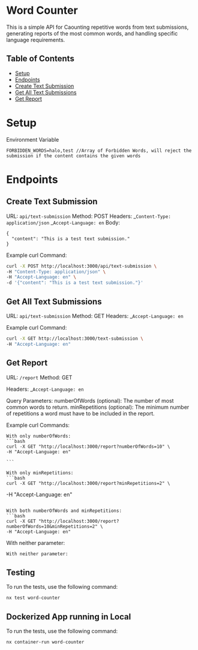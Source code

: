 # Word Counter

This is a simple API for Caounting repetitive words from text submissions,
generating reports of the most common words, and handling specific language requirements.

## Table of Contents

- [Setup](#setup)
- [Endpoints](#endpoints)
- [Create Text Submission](#create-text-submission)
- [Get All Text Submissions](#get-all-text-submissions)
- [Get Report](#get-report)

# Setup

Environment Variable

```env
FORBIDDEN_WORDS=halo,test //Array of Forbidden Words, will reject the submission if the content contains the given words
```

# Endpoints

## Create Text Submission

URL: `api/text-submission`
Method: POST
Headers:
_`Content-Type: application/json`
_`Accept-Language: en`
Body:

```
{
  "content": "This is a test text submission."
}
```

Example curl Command:

```bash
curl -X POST http://localhost:3000/api/text-submission \
-H "Content-Type: application/json" \
-H "Accept-Language: en" \
-d '{"content": "This is a test text submission."}'
```

## Get All Text Submissions

URL: `api/text-submission`
Method: GET
Headers:
\_`Accept-Language: en`

Example curl Command:

```bash
curl -X GET http://localhost:3000/text-submission \
-H "Accept-Language: en"
```

## Get Report

URL: `/report`
Method: GET

Headers:
\_`Accept-Language: en`

Query Parameters:
numberOfWords (optional): The number of most common words to return.
minRepetitions (optional): The minimum number of repetitions a word must have to be included in the report.

Example curl Commands:

    With only numberOfWords:
    ```bash
    curl -X GET "http://localhost:3000/report?numberOfWords=10" \
    -H "Accept-Language: en"

    ```

    With only minRepetitions:
    ```bash
    curl -X GET "http://localhost:3000/report?minRepetitions=2" \

-H "Accept-Language: en"

````

With both numberOfWords and minRepetitions:
```bash
curl -X GET "http://localhost:3000/report?numberOfWords=10&minRepetitions=2" \
-H "Accept-Language: en"

````

With neither parameter:

```bash
With neither parameter:
```

## Testing

To run the tests, use the following command:

```bash
nx test word-counter
```

## Dockerized App running in Local

To run the tests, use the following command:

```bash
nx container-run word-counter
```
